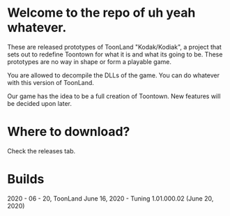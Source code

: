 # Welcome to the repo of uh yeah whatever.
These are released prototypes of ToonLand "Kodak/Kodiak", a project that sets out
to redefine Toontown for what it is and what its going to be. These prototypes are
no way in shape or form a playable game.

You are allowed to decompile the DLLs of the game. You can do whatever with this version
of ToonLand.

Our game has the idea to be a full creation of Toontown. New features will be decided upon later.

# Where to download?
Check the releases tab.

# Builds
2020 - 06 - 20, ToonLand June 16, 2020 - Tuning 1.01.000.02 (June 20, 2020)

